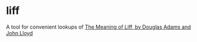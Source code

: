 # liff

A tool for convenient lookups of [The Meaning of Liff, by Douglas Adams and John Lloyd](https://en.wikipedia.org/wiki/The_Meaning_of_Liff)
